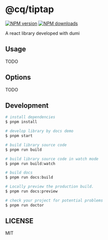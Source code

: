 # @cq/tiptap

[![NPM version](https://img.shields.io/npm/v/@cq/tiptap.svg?style=flat)](https://npmjs.org/package/@cq/tiptap)
[![NPM downloads](http://img.shields.io/npm/dm/@cq/tiptap.svg?style=flat)](https://npmjs.org/package/@cq/tiptap)

A react library developed with dumi

## Usage

TODO

## Options

TODO

## Development

```bash
# install dependencies
$ pnpm install

# develop library by docs demo
$ pnpm start

# build library source code
$ pnpm run build

# build library source code in watch mode
$ pnpm run build:watch

# build docs
$ pnpm run docs:build

# Locally preview the production build.
$ pnpm run docs:preview

# check your project for potential problems
$ pnpm run doctor
```

## LICENSE

MIT
